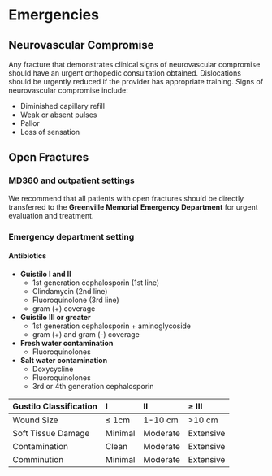 # Emergencies

## Neurovascular Compromise

Any fracture that demonstrates clinical signs of neurovascular compromise should have an urgent orthopedic consultation obtained. Dislocations should be urgently reduced if the provider has appropriate training. Signs of neurovascular compromise include:

* Diminished capillary refill
* Weak or absent pulses
* Pallor
* Loss of sensation

## Open Fractures

### MD360 and outpatient settings

We recommend that all patients with open fractures should be directly transferred to the **Greenville Memorial** **Emergency Department** for urgent evaluation and treatment. 

### Emergency department setting

#### Antibiotics

* **Guistilo I and II**
  * 1st generation cephalosporin \(1st line\)
  * Clindamycin \(2nd line\)
  * Fluoroquinolone \(3rd line\)
  * gram \(+\) coverage
* **Guistilo III or greater**
  * 1st generation cephalosporin + aminoglycoside
  * gram \(+\) and gram \(-\) coverage
* **Fresh water contamination**
  * Fluoroquinolones 
* **Salt water contamination**
  * Doxycycline
  * Fluoroquinolones
  * 3rd or 4th generation cephalosporin

| Gustilo Classification | I | II | ≥ III |
| :--- | :--- | :--- | :--- |
| Wound Size | ≤ 1cm | 1-10 cm | &gt;10 cm |
| Soft Tissue Damage | Minimal | Moderate | Extensive |
| Contamination | Clean | Moderate | Extensive |
| Comminution | Minimal | Moderate | Extensive |









